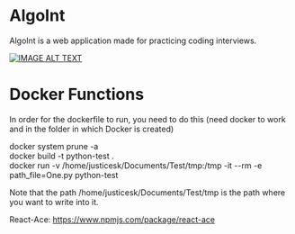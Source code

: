 # AlgoInt  
AlgoInt is a web application made for practicing coding interviews. 

[![IMAGE ALT TEXT](http://img.youtube.com/vi/3Bdj9buMjm8/0.jpg)](http://www.youtube.com/watch?v=3Bdj9buMjm8 "Video Title")

<!-- <iframe width="560" height="315" src="https://www.youtube.com/embed/3Bdj9buMjm8" frameborder="0" allow="accelerometer; autoplay; encrypted-media; gyroscope; picture-in-picture" allowfullscreen></iframe> -->
  
# Docker Functions  
In order for the dockerfile to run, you need to do this (need docker to work and in the folder in which Docker is created)  
  
docker system prune -a  
docker build -t python-test .  
docker run -v /home/justicesk/Documents/Test/tmp:/tmp -it --rm -e path_file=One.py python-test  
  
Note that the path /home/justicesk/Documents/Test/tmp is the path where you want to write into it. 

React-Ace: https://www.npmjs.com/package/react-ace
